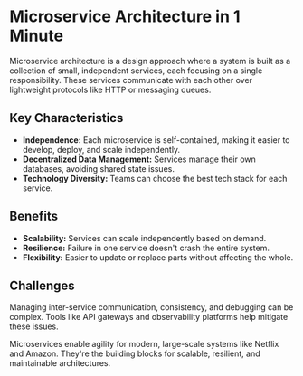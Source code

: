 # Microservice Architecture in 1 Minute

Microservice architecture is a design approach where a system is built as a collection of small, independent services, each focusing on a single responsibility. These services communicate with each other over lightweight protocols like HTTP or messaging queues.

## Key Characteristics
- **Independence:** Each microservice is self-contained, making it easier to develop, deploy, and scale independently.  
- **Decentralized Data Management:** Services manage their own databases, avoiding shared state issues.  
- **Technology Diversity:** Teams can choose the best tech stack for each service.  

## Benefits
- **Scalability:** Services can scale independently based on demand.  
- **Resilience:** Failure in one service doesn't crash the entire system.  
- **Flexibility:** Easier to update or replace parts without affecting the whole.

## Challenges
Managing inter-service communication, consistency, and debugging can be complex. Tools like API gateways and observability platforms help mitigate these issues.

Microservices enable agility for modern, large-scale systems like Netflix and Amazon. They're the building blocks for scalable, resilient, and maintainable architectures.
